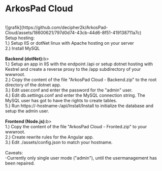 # ArkosPad Cloud
<br>
![grafik](https://github.com/decipher2k/ArkosPad-Cloud/assets/18600621/797d0d74-43cb-44d6-8f51-419138711a7c)

<br>
<b></b>Setup hosting:</b><br>
1.) Setup IIS or dotNet linux with Apache hosting on your server<br>
2.) Install MySQL<br>
<br>
<b>Backend (dotNet):</b>b><br>
1.) Setup an app in IIS with the endpoint /api or setup dotnet hosting with Kestrel and create a reverse proxy to the /app subdirectory of your wwwroot.<br>
2.) Copy the content of the file "ArkosPad Cloud - Backend.zip" to the root directory of the dotnet app.<br>
3.) Edit user.conf and enter the password for the "admin" user.<br>
4.) Edit db.settings.conf and enter the MySQL connection string. The MySQL user has got to have the rights to create tables.<br>
5.) Run https://-hostname-/api/Install/Install to initialize the database and setup the admin user.<br>
<br>
<b>Frontend (Node.js):</b>b><br>
1.) Copy the content of the file "ArkosPad Cloud - Fronted.zip" to your wwwroot.<br>
2.) Create rewrite rules for the Angular app.<br>
3.) Edit ./assets/config.json to match your hostname.
<br><br>
Caveats:<br>
-Currently only single user mode ("admin"), until the usermanagement has been repaired.
